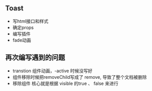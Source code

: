## Toast 

- 写html接口和样式
- 确定props
- 编写插件
- fade动画


## 再次编写遇到的问题

- transtion 组件动画，-active 时候没写好
- 组件移除时候把removeChild写成了 remove, 导致了整个文档被删除
- 移除组件 核心就是根据 visible 的true 、 false 来进行